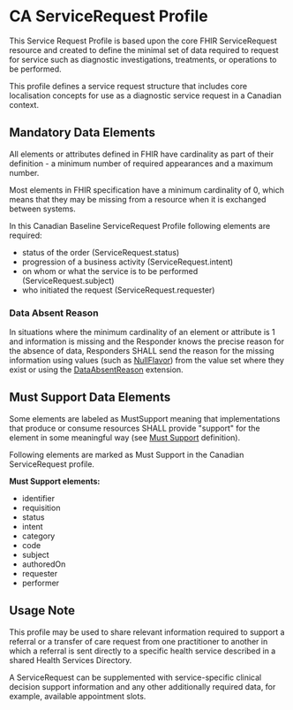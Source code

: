 # CA ServiceRequest Profile
This Service Request Profile is based upon the core FHIR ServiceRequest resource and created to define the minimal set of data required to request for service such as diagnostic investigations, treatments, or operations to be performed.

This profile defines a service request structure that includes core localisation concepts for use as a diagnostic service request in a Canadian context.

## Mandatory Data Elements
All elements or attributes defined in FHIR have cardinality as part of their definition - a minimum number of required appearances and a maximum number.

Most elements in FHIR specification have a minimum cardinality of 0, which means that they may be missing from a resource when it is exchanged between systems.

In this Canadian Baseline ServiceRequest Profile following elements are required:
* status of the order (ServiceRequest.status)
* progression of a business activity (ServiceRequest.intent)
* on whom or what the service is to be performed (ServiceRequest.subject)
* who initiated the request (ServiceRequest.requester)

### Data Absent Reason
In situations where the minimum cardinality of an element or attribute is 1 and information is missing and the Responder knows the precise reason for the absence of data, Responders SHALL send the reason for the missing information using values (such as [NullFlavor](https://www.hl7.org/fhir/extension-iso21090-nullflavor.html)) from the value set where they exist or using the [DataAbsentReason](http://hl7.org/fhir/StructureDefinition/data-absent-reason) extension.

## Must Support Data Elements
Some elements are labeled as MustSupport meaning that implementations that produce or consume resources SHALL provide "support" for the element in some meaningful way (see [Must Support](https://build.fhir.org/ig/HL7-Canada/ca-baseline/general-guidance.html#must-support) definition).

Following elements are marked as Must Support in the Canadian ServiceRequest profile.

**Must Support elements:**
* identifier
* requisition
* status
* intent
* category
* code
* subject
* authoredOn
* requester
* performer

## Usage Note

This profile may be used to share relevant information required to support a referral or a transfer of care request from one practitioner to another in which a referral is sent directly to a specific health service described in a shared Health Services Directory.

A ServiceRequest can be supplemented with service-specific clinical decision support information and any other additionally required data, for example, available appointment slots.
